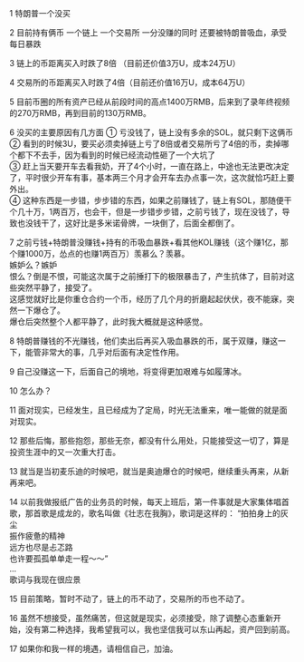 1 特朗普一个没买

2 目前持有俩币 一个链上 一个交易所 一分没赚的同时 还要被特朗普吸血，承受每日暴跌

3 链上的币距离买入时跌了8倍 （目前还价值3万U，成本24万U）

4 交易所的币距离买入时跌了4倍（目前还价值16万U，成本64万U）

5 目前币圈的所有资产已经从前段时间的高点1400万RMB，后来到了录年终视频的270万RMB，再到目前的130万RMB。

6 没买的主要原因有几方面
① 亏没钱了，链上没有多余的SOL，就只剩下这俩币  
② 看到的时候3U，要买必须卖掉链上亏了8倍或者交易所亏了4倍的币，卖掉哪个都下不去手，因为看到的时候已经流动性砸了一个大坑了  
③ 赶上当天要开车去看我奶，开了4个小时，一直在路上，中途也无法更改决定了，平时很少开车有事，基本两三个月才会开车去办点事一次，这次就恰巧赶上要外出。  
④ 这种东西是一步错，步步错的东西，如果之前赚钱了，链上有SOL，那随便干个几十万，1两百万，也会干，但是一步错步步错，之前亏钱了，现在没钱了，导致也没钱干了，这好比是多米诺骨牌，一块倒了，后面全都倒了。

7 之前亏钱+特朗普没赚钱+持有的币吸血暴跌+看其他KOL赚钱（这个赚1亿，那个赚1000万，怂点的也赚1两百万）羡慕么？羡慕。  
嫉妒么？嫉妒  
恨么？倒是不恨，可能这次属于之前捶打下的极限暴击了，产生抗体了，目前对这些突然平静了，接受了。  
这感觉就好比是你重仓合约一个币，经历了几个月的折磨起起伏伏，夜不能寐，突然一下爆仓了。  
爆仓后突然整个人都平静了，此时我大概就是这种感觉。  

8 特朗普赚钱的不光赚钱，他们卖出后再买入吸血暴跌的币，属于双赚，赚这一下，能管非常大的事，几乎对后面有决定性作用。

9 自己没赚这一下，后面自己的境地，将变得更加艰难与如履薄冰。

10  怎么办？

11 面对现实，已经发生，且已经成为了定局，时光无法重来，唯一能做的就是面对现实。

12 那些后悔，那些抱怨，那些无奈，都没有什么用处，只能接受这一切了，算是投资生涯中的又一次重大打击。

13 就当是当初麦乐迪的时候吧，就当是奥迪爆仓的时候吧，继续重头再来，从新再来吧。

14 以前我做报纸广告的业务员的时候，每天上班后，第一件事就是大家集体唱首歌，那首歌是成龙的，歌名叫做《壮志在我胸》，歌词是这样的：
“拍拍身上的灰尘   
振作疲惫的精神  
远方也尽是忐忑路  
也许要孤孤单单走一程～～”  
...  
歌词与我现在很应景

15 目前策略，暂时不动了，链上的币不动了，交易所的币也不动了。

16 虽然不想接受，虽然痛苦，但这就是现实，必须接受，除了调整心态重新开始，没有第二种选择，我希望我可以，我也坚信我可以东山再起，资产回到前高。

17 如果你和我一样的境遇，请相信自己，加油。
